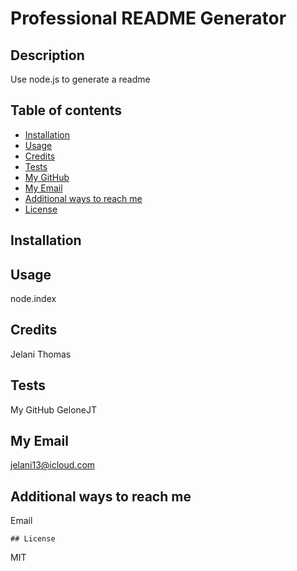 # Professional README Generator

  ## Description
  Use node.js to generate a readme

  ## Table of contents
  - [Installation](#installation)
  - [Usage](#usage)
  - [Credits](#credit)
  - [Tests](#tests)
  - [My GitHub](#github)
  - [My Email](#email)
  - [Additional ways to reach me](#reachME)
  - [License](#license)

  ## Installation
  

  ## Usage
  node.index

  ## Credits
  Jelani Thomas

  ## Tests
  

  My GitHub
  GeloneJT

  ## My Email
  jelani13@icloud.com

  ## Additional ways to reach me
  Email

    ## License
  MIT
